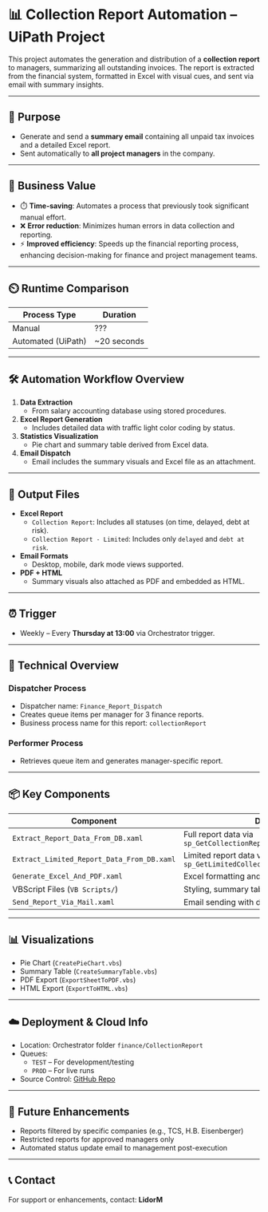 # 📊 Collection Report Automation – UiPath Project

This project automates the generation and distribution of a **collection report** to managers, summarizing all outstanding invoices. The report is extracted from the financial system, formatted in Excel with visual cues, and sent via email with summary insights.

---

## 🚀 Purpose

- Generate and send a **summary email** containing all unpaid tax invoices and a detailed Excel report.
- Sent automatically to **all project managers** in the company.

---

## 🎯 Business Value

- ⏱️ **Time-saving**: Automates a process that previously took significant manual effort.
- ❌ **Error reduction**: Minimizes human errors in data collection and reporting.
- ⚡ **Improved efficiency**: Speeds up the financial reporting process, enhancing decision-making for finance and project management teams.

---

## ⏲️ Runtime Comparison

| Process Type          | Duration         |
|-----------------------|------------------|
| Manual                | ???              |
| Automated (UiPath)    | ~20 seconds      |

---

## 🛠️ Automation Workflow Overview

1. **Data Extraction**  
   - From salary accounting database using stored procedures.
2. **Excel Report Generation**  
   - Includes detailed data with traffic light color coding by status.
3. **Statistics Visualization**  
   - Pie chart and summary table derived from Excel data.
4. **Email Dispatch**  
   - Email includes the summary visuals and Excel file as an attachment.

---

## 📁 Output Files

- **Excel Report**  
  - `Collection Report`: Includes all statuses (on time, delayed, debt at risk).  
  - `Collection Report - Limited`: Includes only `delayed` and `debt at risk`.
- **Email Formats**  
  - Desktop, mobile, dark mode views supported.
- **PDF + HTML**  
  - Summary visuals also attached as PDF and embedded as HTML.

---

## ⏰ Trigger

- Weekly – Every **Thursday at 13:00** via Orchestrator trigger.

---

## 🧩 Technical Overview

### Dispatcher Process

- Dispatcher name: `Finance_Report_Dispatch`
- Creates queue items per manager for 3 finance reports.
- Business process name for this report: `collectionReport`

### Performer Process

- Retrieves queue item and generates manager-specific report.

---

## 📦 Key Components

| Component                                 | Description                                  |
|------------------------------------------|----------------------------------------------|
| `Extract_Report_Data_From_DB.xaml`       | Full report data via `sp_GetCollectionReportDataByManager_RPA` |
| `Extract_Limited_Report_Data_From_DB.xaml` | Limited report data via `sp_GetLimitedCollectionReportDataByManager_RPA` |
| `Generate_Excel_And_PDF.xaml`            | Excel formatting and visualizations         |
| VBScript Files (`VB Scripts/`)           | Styling, summary table, pie chart, export   |
| `Send_Report_Via_Mail.xaml`              | Email sending with dynamic CC via asset     |

---

## 📊 Visualizations

- Pie Chart (`CreatePieChart.vbs`)
- Summary Table (`CreateSummaryTable.vbs`)
- PDF Export (`ExportSheetToPDF.vbs`)
- HTML Export (`ExportToHTML.vbs`)

---

## ☁️ Deployment & Cloud Info

- Location: Orchestrator folder `finance/CollectionReport`
- Queues:
  - `TEST` – For development/testing
  - `PROD` – For live runs
- Source Control: [GitHub Repo](https://github.com/uipathhmshms/CollectionReport)

---

## 🔮 Future Enhancements

- Reports filtered by specific companies (e.g., TCS, H.B. Eisenberger)
- Restricted reports for approved managers only
- Automated status update email to management post-execution

---

## 📞 Contact

For support or enhancements, contact: **LidorM**
